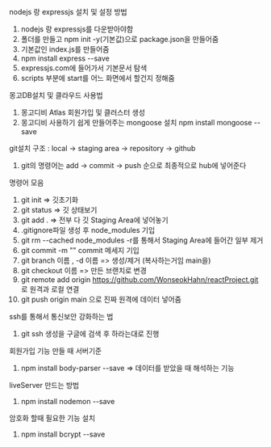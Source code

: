 nodejs 랑 expressjs 설치 및 설정 방법

1. nodejs 랑 expressjs를 다운받아야함
2. 폴더를 만들고 npm init -y(기본값)으로 package.json을 만들어줌
3. 기본값인 index.js를 만들어줌
4. npm install express --save
5. expressjs.com에 들어가서 기본문서 탐색
6. scripts 부분에 start를 어느 화면에서 할건지 정해줌

몽고DB설치 및 클라우드 사용법
1. 몽고디비 Atlas 회원가입 및 클러스터 생성
2. 몽고디비 사용하기 쉽게 만들어주는 mongoose 설치 
   npm install mongoose --save

git설치
구조 : local -> staging area -> repository -> github

1. git의 명령어는 add -> commit -> push 순으로 최종적으로 hub에 넣어준다

명령어 모음
1. git init => 깃초기화
2. git status => 깃 상태보기
3. git add . => 전부 다 깃 Staging Area에 넣어놓기
4. .gitignore파일 생성 후 node_modules 기입
5. git rm --cached node_modules -r를 통해서 Staging Area에 들어간 일부 제거
6. git commit -m "" commit 메세지 기입
7. git branch 이름 , -d 이름 => 생성/제거  (복사하는거임 main을)
8. git checkout 이름 => 만든 브랜치로 변경
9. git remote add origin https://github.com/WonseokHahn/reactProject.git 로 원격과 로컬 연결
10. git push origin main 으로 진짜 원격에 데이터 넣어줌 

ssh를 통해서 통신보안 강화하는 법
1. git ssh 생성을 구글에 검색 후 하라는대로 진행 

회원가입 기능 만들 때 서버기준
1. npm install body-parser --save => 데이터를 받았을 때 해석하는 기능

liveServer 만드는 방법
1. npm install nodemon --save

암호화 할때 필요한 기능 설치
1. npm install bcrypt --save